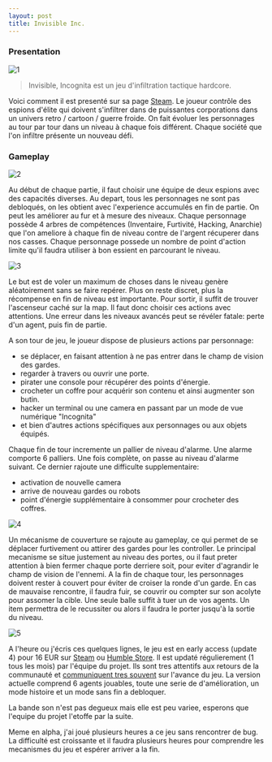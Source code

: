 ```yaml
---
layout: post
title: Invisible Inc.
---
```


### Presentation

![1](http://cdn.akamai.steamstatic.com/steam/apps/243970/ss_1952455d229787ece8cffdf82c4f09c12c8125af.1920x1080.jpg)

> Invisible, Incognita est un jeu d'infiltration tactique hardcore.

Voici comment il est present&eacute; sur sa page [Steam](http://store.steampowered.com/app/243970/). Le joueur contr&ocirc;le des espions d'&eacute;lite qui doivent s'infiltrer dans de puissantes corporations dans un univers retro / cartoon / guerre froide. On fait &eacute;voluer les personnages au tour par tour dans un niveau &agrave; chaque fois diff&eacute;rent. Chaque soci&eacute;t&eacute; que l'on infiltre pr&eacute;sente un nouveau d&eacute;fi.

### Gameplay

![2](https://steamcommunity.com/linkfilter/?url=http://cdn.akamai.steamstatic.com/steam/apps/243970/ss_ced622009a1b1afbfafed57b01d2decf7a4cdfc6.1920x1080.jpg)

Au d&eacute;but de chaque partie, il faut choisir une &eacute;quipe de deux espions avec des capacit&eacute;s diverses. Au depart, tous les personnages ne sont pas debloqu&eacute;s, on les obtient avec l'experience accumul&eacute;s en fin de partie. On peut les am&eacute;liorer au fur et &agrave; mesure des niveaux. Chaque personnage poss&egrave;de 4 arbres de comp&eacute;tences (Inventaire, Furtivit&eacute;, Hacking, Anarchie) que l'on ameliore &agrave; chaque fin de niveau contre de l'argent r&eacute;cuperer dans nos casses. Chaque personnage possede un nombre de point d'action limite qu'il faudra utiliser &agrave; bon essient en parcourant le niveau.

![3](http://cdn.akamai.steamstatic.com/steam/apps/243970/ss_11af98088c8e3c1017ac2024d9b4d9411b39d813.1920x1080.jpg)

Le but est de voler un maximum de choses dans le niveau gen&egrave;re al&eacute;atoirement sans se faire rep&eacute;rer. Plus on reste discret, plus la r&eacute;compense en fin de niveau est importante. Pour sortir, il suffit de trouver l'ascenseur cach&eacute; sur la map. Il faut donc choisir ces actions avec attentions. Une erreur dans les niveaux avanc&eacute;s peut se r&eacute;v&eacute;ler fatale: perte d'un agent, puis fin de partie.

A son tour de jeu, le joueur dispose de plusieurs actions par personnage:

- se d&eacute;placer, en faisant attention &agrave; ne pas entrer dans le champ de vision des gardes.
- regarder &agrave; travers ou ouvrir une porte.
- pirater une console pour r&eacute;cup&eacute;rer des points d'&eacute;nergie.
- crocheter un coffre pour acqu&eacute;rir son contenu et ainsi augmenter son butin.
- hacker un terminal ou une camera en passant par un mode de vue num&eacute;rique "Incognita"
- et bien d'autres actions sp&eacute;cifiques aux personnages ou aux objets &eacute;quip&eacute;s.

Chaque fin de tour incremente un pallier de niveau d'alarme. Une alarme comporte 6 palliers. Une fois compl&egrave;te, on passe au niveau d'alarme suivant. Ce dernier rajoute une difficulte supplementaire:

- activation de nouvelle camera
- arrive de nouveau gardes ou robots
- point d'&eacute;nergie suppl&eacute;mentaire &agrave; consommer pour crocheter des coffres.

![4](http://cdn.akamai.steamstatic.com/steam/apps/243970/ss_74e18e9b00e1adb905daff1c83a4ed53a95e4a7d.1920x1080.jpg)

Un m&eacute;canisme de couverture se rajoute au gameplay, ce qui permet de se d&eacute;placer furtivement ou attirer des gardes pour les controller. Le principal mecanisme se situe justement au niveau des portes, ou il faut preter attention &agrave; bien fermer chaque porte derriere soit, pour eviter d'agrandir le champ de vision de l'ennemi. A la fin de chaque tour, les personnages doivent rester &agrave; couvert pour &eacute;viter de croiser la ronde d'un garde. En cas de mauvaise rencontre, il faudra fuir, se couvrir ou compter sur son acolyte pour assomer la cible. Une seule balle suffit &agrave; tuer un de vos agents. Un item permettra de le recussiter ou alors il faudra le porter jusqu'&agrave; la sortie du niveau.

![5](http://cdn.akamai.steamstatic.com/steam/apps/243970/ss_dc3f42a29961e8940dc1ad0e2d6b41615d086115.1920x1080.jpg)

A l'heure ou j'&eacute;cris ces quelques lignes, le jeu est en early access (update 4) pour  16 EUR sur [Steam](http://store.steampowered.com/app/243970/) ou [Humble Store](https://www.humblebundle.com/store/p/invisibleinc_storefront). Il est updat&eacute; r&eacute;gulierement (1 tous les mois) par l'&eacute;quipe du projet. Ils sont tres attentifs aux retours de la communaut&eacute; et [communiquent tres souvent](http://forums.kleientertainment.com/forum/41-invisible-inc-early-access-general-discussion-and-strategies/) sur l'avance du jeu. La version actuelle comprend 6 agents jouables, toute une serie de d'am&eacute;lioration, un mode histoire et un mode sans fin a debloquer.

La bande son n'est pas degueux mais elle est peu variee, esperons que l'equipe du projet l'etoffe par la suite.

Meme en alpha, j'ai jou&eacute; plusieurs heures a ce jeu sans rencontrer de bug. La difficult&eacute; est croissante et il faudra plusieurs heures pour comprendre les mecanismes du jeu et esp&eacute;rer arriver a la fin.